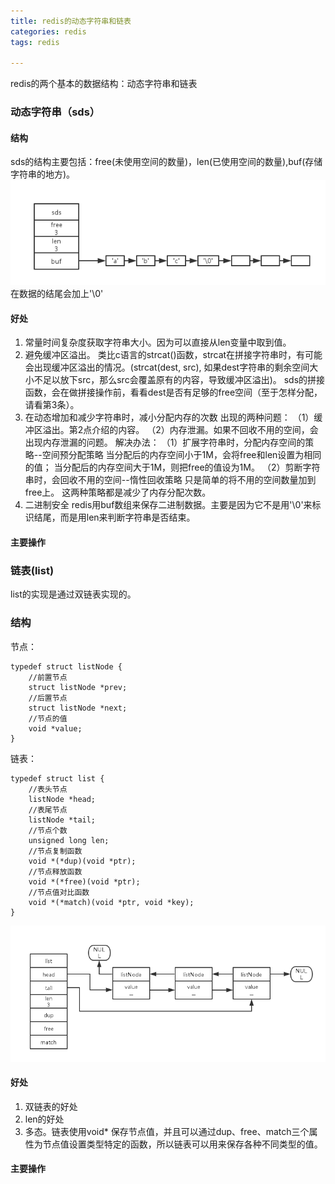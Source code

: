 ```yaml
---
title: redis的动态字符串和链表
categories: redis
tags: redis

---
```

redis的两个基本的数据结构：动态字符串和链表
<!--more-->
### 动态字符串（sds）

#### 结构

sds的结构主要包括：free(未使用空间的数量)，len(已使用空间的数量),buf(存储字符串的地方)。
![sds结构](https://raw.githubusercontent.com/buptlsy/images/master/redis-sds.png)
在数据的结尾会加上'\0'

#### 好处

1. 常量时间复杂度获取字符串大小。因为可以直接从len变量中取到值。
2. 避免缓冲区溢出。
类比c语言的strcat()函数，strcat在拼接字符串时，有可能会出现缓冲区溢出的情况。(strcat(dest, src), 如果dest字符串的剩余空间大小不足以放下src，那么src会覆盖原有的内容，导致缓冲区溢出)。
sds的拼接函数，会在做拼接操作前，看看dest是否有足够的free空间（至于怎样分配，请看第3条）。
3. 在动态增加和减少字符串时，减小分配内存的次数
出现的两种问题：
（1）缓冲区溢出。第2点介绍的内容。
（2）内存泄漏。如果不回收不用的空间，会出现内存泄漏的问题。
解决办法：
（1）扩展字符串时，分配内存空间的策略--空间预分配策略
当分配后的内存空间小于1M，会将free和len设置为相同的值；
当分配后的内存空间大于1M，则把free的值设为1M。
（2）剪断字符串时，会回收不用的空间--惰性回收策略
只是简单的将不用的空间数量加到free上。
这两种策略都是减少了内存分配次数。
4. 二进制安全
redis用buf数组来保存二进制数据。主要是因为它不是用'\0'来标识结尾，而是用len来判断字符串是否结束。

#### 主要操作

### 链表(list)

list的实现是通过双链表实现的。

### 结构

节点：
    
    typedef struct listNode {
        //前置节点
        struct listNode *prev;
        //后置节点
        struct listNode *next;
        //节点的值
        void *value;
    }

链表：
    
    typedef struct list {
        //表头节点
        listNode *head;
        //表尾节点
        listNode *tail;
        //节点个数
        unsigned long len;
        //节点复制函数
        void *(*dup)(void *ptr);
        //节点释放函数
        void *(*free)(void *ptr);
        //节点值对比函数
        void *(*match)(void *ptr, void *key);
    }


![list结构](https://raw.githubusercontent.com/buptlsy/images/master/redis-linkedlist.png)

#### 好处

1. 双链表的好处
2. len的好处
3. 多态。链表使用void* 保存节点值，并且可以通过dup、free、match三个属性为节点值设置类型特定的函数，所以链表可以用来保存各种不同类型的值。

#### 主要操作
